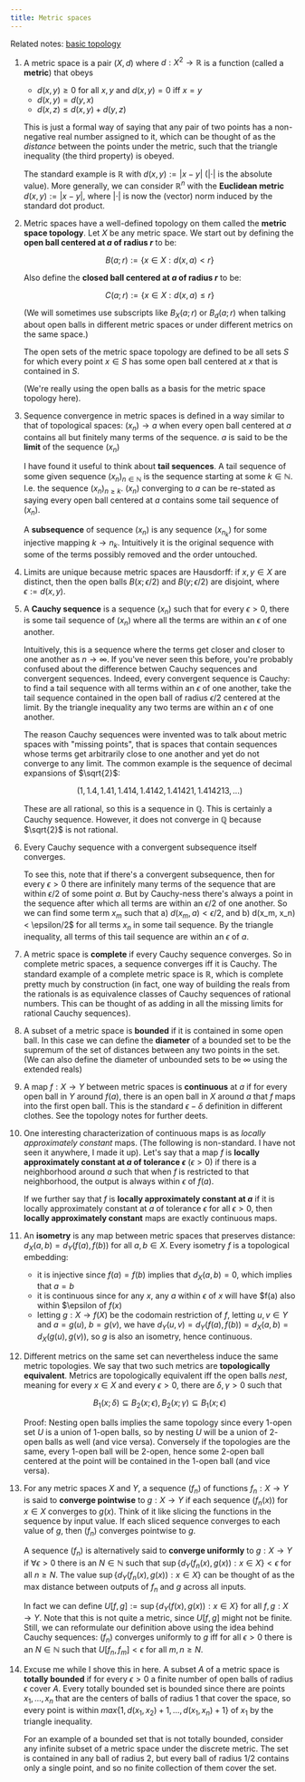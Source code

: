 ```yaml
---
title: Metric spaces
---
```

Related notes: [basic topology](basic_topology.html)

1. A metric space is a pair $(X, d)$ where $d: X^2 \to \mathbb{R}$ is a function (called a **metric**) that obeys

     - $d(x,y) \geq 0$ for all $x,y$ and $d(x, y) = 0$ iff $x = y$
     - $d(x, y) = d(y,x)$
     - $d(x, z) \leq d(x,y) + d(y,z)$

    This is just a formal way of saying that any pair of two points has a non-negative real number assigned to it, which can be thought of as the *distance* between the points under the metric, such that the triangle inequality (the third property) is obeyed.

    The standard example is $\mathbb{R}$ with $d(x,y) := |x - y|$ ($| \cdot |$ is the absolute value). More generally, we can consider $\mathbb{R}^n$ with the **Euclidean metric** $d(x, y) := |x - y|$, where $| \cdot |$ is now the (vector) norm induced by the standard dot product.

2. Metric spaces have a well-defined topology on them called the **metric space topology**. Let $X$ be any metric space. We start out by defining the **open ball centered at $a$ of radius $r$** to be:

    $$B(a; r) := \{ x \in X : d(x, a) < r\}$$

    Also define the **closed ball centered at $a$ of radius $r$** to be:
    
    $$C(a; r) := \{ x \in X : d(x, a) \leq r\}$$

    (We will sometimes use subscripts like $B_X(a; r)$ or $B_d(a; r)$ when talking about open balls in different metric spaces or under different metrics on the same space.)

    The open sets of the metric space topology are defined to be all sets $S$ for which every point $x \in S$ has some open ball centered at $x$ that is contained in $S$.

    (We're really using the open balls as a basis for the metric space topology here).


3. Sequence convergence in metric spaces is defined in a way similar to that of topological spaces: $(x_n) \to a$ when every open ball centered at $a$ contains all but finitely many terms of the sequence. $a$ is said to be the **limit** of the sequence $(x_n)$

    I have found it useful to think about **tail sequences**. A tail sequence of some given sequence $(x_n)_{n \in \mathbb{N}}$ is the sequence starting at some $k \in \mathbb{N}$. I.e. the sequence $(x_n)_{n \geq k}$. $(x_n)$ converging to $a$ can be re-stated as saying every open ball centered at $a$ contains some tail sequence of $(x_n)$.

    A **subsequence** of sequence $(x_n)$ is any sequence $(x_{n_k})$ for some injective mapping $k \to n_k$. Intuitively it is the original sequence with some of the terms possibly removed and the order untouched.

4. Limits are unique because metric spaces are Hausdorff: if $x, y \in X$ are distinct, then the open balls $B(x; \epsilon / 2)$ and $B(y; \epsilon / 2)$ are disjoint, where $\epsilon := d(x, y)$.

5. A **Cauchy sequence** is a sequence $(x_n)$ such that for every $\epsilon > 0$, there is some tail sequence of $(x_n)$ where all the terms are within an $\epsilon$ of one another.

    Intuitively, this is a sequence where the terms get closer and closer to one another as $n \to \infty$. If you've never seen this before, you're probably confused about the difference betwen Cauchy sequences and convergent sequences. Indeed, every convergent sequence is Cauchy: to find a tail sequence with all terms within an $\epsilon$ of one another, take the tail sequence contained in the open ball of radius $\epsilon / 2$ centered at the limit. By the triangle inequality any two terms are within an $\epsilon$ of one another.

    The reason Cauchy sequences were invented was to talk about metric spaces with "missing points", that is spaces that contain sequences whose terms get arbitrarily close to one another and yet do not converge to any limit. The common example is the sequence of decimal expansions of $\sqrt{2}$:

    $$(1, 1.4, 1.41, 1.414, 1.4142, 1.41421, 1.414213, ...)$$

    These are all rational, so this is a sequence in $\mathbb{Q}$. This is certainly a Cauchy sequence. However, it does not converge in $\mathbb{Q}$ because $\sqrt{2}$ is not rational.

6. Every Cauchy sequence with a convergent subsequence itself converges.

    To see this, note that if there's a convergent subsequence, then for every $\epsilon > 0$ there are infinitely many terms of the sequence that are within $\epsilon/2$ of some point $a$. But by Cauchy-ness there's always a point in the sequence after which all terms are within an $\epsilon/2$ of one another. So we can find some term $x_m$ such that a) $d(x_m, a) < \epsilon/2$, and b) d(x_m, x_n) < \epsilon/2$ for all terms $x_n$ in some tail sequence. By the triangle inequality, all terms of this tail sequence are within an $\epsilon$ of $a$.

7. A metric space is **complete** if every Cauchy sequence converges. So in complete metric spaces, a sequence converges iff it is Cauchy. The standard example of a complete metric space is $\mathbb{R}$, which is complete pretty much by construction (in fact, one way of building the reals from the rationals is as equivalence classes of Cauchy sequences of rational numbers. This can be thought of as adding in all the missing limits for rational Cauchy sequences).

8. A subset of a metric space is **bounded** if it is contained in some open ball. In this case we can define the **diameter** of a bounded set to be the supremum of the set of distances between any two points in the set. (We can also define the diameter of unbounded sets to be $\infty$ using the extended reals)

9. A map $f: X \to Y$ between metric spaces is **continuous** at $a$ if for every open ball in $Y$ around $f(a)$, there is an open ball in $X$ around $a$ that $f$ maps into the first open ball. This is the standard $\epsilon-\delta$ definition in different clothes. See the topology notes for further deets.

10. One interesting characterization of continuous maps is as *locally approximately constant* maps. (The following is non-standard. I have not seen it anywhere, I made it up). Let's say that a map $f$ is **locally approximately constant at $a$ of tolerance $\epsilon$** ($\epsilon > 0$) if there is a neighborhood around $a$ such that when $f$ is restricted to that neighborhood, the output is always within $\epsilon$ of $f(a)$.
    
    If we further say that $f$ is **locally approximately constant at $a$** if it is locally approximately constant at $a$ of tolerance $\epsilon$ for all $\epsilon > 0$, then **locally approximately constant** maps are exactly continuous maps.

11. An **isometry** is any map between metric spaces that preserves distance: $d_X(a, b) = d_Y(f(a), f(b))$ for all $a, b \in X$. Every isometry $f$ is a topological embedding:

     - it is injective since $f(a) = f(b)$ implies that $d_X(a, b) = 0$, which implies that $a = b$
     - it is continuous since for any $x$, any $a$ within $\epsilon$ of $x$ will have $f(a) also within $\epsilon of $f(x)$
     - letting $g: X \to f(X)$ be the codomain restriction of $f$, letting $u, v \in Y$ and $a = g(u)$, $b = g(v)$, we have $d_Y(u, v) = d_Y(f(a), f(b)) = d_X(a, b) = d_X(g(u), g(v))$, so $g$ is also an isometry, hence continuous.

12. Different metrics on the same set can nevertheless induce the same metric topologies. We say that two such metrics are **topologically equivalent**. Metrics are topologically equivalent iff the open balls *nest*, meaning for every $x \in X$ and every $\epsilon > 0$, there are $\delta, \gamma > 0$ such that

    $$B_1(x; \delta) \subseteq B_2(x; \epsilon), B_2(x; \gamma) \subseteq B_1(x; \epsilon)$$

    Proof: Nesting open balls implies the same topology since every $1$-open set $U$ is a union of $1$-open balls, so by nesting $U$ will be a union of $2$-open balls as well (and vice versa). Conversely if the topologies are the same, every $1$-open ball  will be $2$-open, hence some $2$-open ball centered at the point will be contained in the $1$-open ball (and vice versa).


13. For any metric spaces $X$ and $Y$, a sequence $(f_n)$ of functions $f_n: X \to Y$ is said to **converge pointwise** to $g: X \to Y$ if each sequence $(f_n(x))$ for $x \in X$ converges to $g(x)$. Think of it like slicing the functions in the sequence by input value. If each sliced sequence converges to each value of $g$, then $(f_n)$ converges pointwise to $g$.

    A sequence $(f_n)$ is alternatively said to **converge uniformly** to $g: X \to Y$ if $\forall \epsilon > 0$ there is an $N \in \mathbb{N}$ such that $\sup \{d_Y(f_n(x), g(x)) : x \in X\} < \epsilon$ for all $n \geq N$. The value $\sup \{d_Y(f_n(x), g(x)) : x \in X\}$ can be thought of as the max distance between outputs of $f_n$ and $g$ across all inputs.

    In fact we can define $U[f, g] := \sup \{d_Y(f(x), g(x)) : x \in X\}$ for all $f, g: X \to Y$. Note that this is not quite a metric, since $U[f, g]$ might not be finite. Still, we can reformulate our definition above using the idea behind Cauchy sequences: $(f_n)$ converges uniformly to $g$ iff for all $\epsilon > 0$ there is an $N \in \mathbb{N}$ such that $U[f_n, f_m] < \epsilon$ for all $m, n \geq N$.

14. Excuse me while I shove this in here. A subset $A$ of a metric space is **totally bounded** if for every $\epsilon > 0$ a finite number of open balls of radius $\epsilon$ cover $A$. Every totally bounded set is bounded since there are points $x_1, \ldots, x_n$ that are the centers of balls of radius $1$ that cover the space, so every point is within $max \{1, d(x_1, x_2) + 1, \ldots, d(x_1, x_n) + 1\}$ of $x_1$ by the triangle inequality.

    For an example of a bounded set that is not totally bounded, consider any infinite subset of a metric space under the discrete metric. The set is contained in any ball of radius $2$, but every ball of radius $1/2$ contains only a single point, and so no finite collection of them cover the set.
